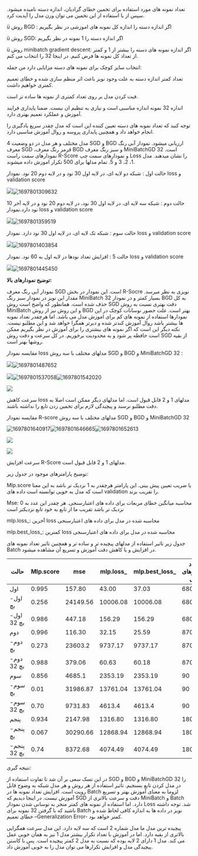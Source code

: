تعداد
نمونه های مورد استفاده برای تخمین خطای گرادیان، اندازه دسته نامیده میشود. سپس
از با استفاده از این تخمین می توان وزن مدل را آپدیت کرد.

ü     روش BGD : اگر اندازه دسته را اندازه کل نمونه های اموزشی در نظر بگیریم

ü     روش SGD: اگر اندازه دسته را 1 نمونه در نظر بگیریم

ü     روش minibatch gradient descent: اگر اندازه نمونه های دسته را
بیشتر از 1 و کمتر از تعداد کل نمونه ها فرض کنیم. در اینجا 32 را
انتخاب می کنم.

انتخاب
سایز کوچک برای نمونه های دسته مزایایی دارد من جمله:

تعداد کمتر اندازه دسته به
علت وجود نویز باعث اثر منظم سازی شده و خطای تعمیم کمتری خواهیم داشت.

فیت کردن مدل بر روی تعداد
کمتری از نمونه ها ساده تر است.

اندازه 32 نمونه اندازه
مناسبی است و نیازی به تنظیم ان نیست. ضمنا پایداری فرایند آموزش و عملکرد تعمیم
بهتری دارد.

توجه
کنید که تعداد نمونه های دسته تعیین کننده این است که مدل چقدر سریع یادگیری را
انجام خواهد داد و همچنین پایداری پروسه و روال آموزش مناسبی دارد.

4 مدل مختلف و هر مدل در دو وضعیت SGD و BGD ارزیابی
میشود. نمودار آبی رنگ معرف SGD ،قرمز رنگ معرف BGD و
سبز رنگ معرف MiniBatchGD 32 است. نمودارهای سمت راست R-Score و نمودارهای
سمت چپ Loss را نشان میدهند. مدل 1، 2، 3 و 5. تمام مدلها برای 500 تکرار
اموزش داده میشوند.

حالت
اول : شبکه دو لایه ای، در لایه اول 30 نود و در لایه دوم 20 نود. نمودار loss و
validation score

![](file:///C:/Users/Reyhane/AppData/Local/Packages/oice_16_974fa576_32c1d314_ddd/AC/Temp/msohtmlclip1/01/clip_image002.jpg)![1697801309632](image/README/1697801309632.png)

حالت
دوم : شبکه سه لایه ای، در لایه اول 30 نود، در لایه دوم 20 نود و در لایه آخر 10
نود دارد.نمودار loss و validation score

![](file:///C:/Users/Reyhane/AppData/Local/Packages/oice_16_974fa576_32c1d314_ddd/AC/Temp/msohtmlclip1/01/clip_image004.jpg)![1697801359519](image/README/1697801359519.png)

حالت
سوم : شبکه تک لایه ای، در لایه اول 30 نود دارد. نمودار loss و validation
score

![](file:///C:/Users/Reyhane/AppData/Local/Packages/oice_16_974fa576_32c1d314_ddd/AC/Temp/msohtmlclip1/01/clip_image006.jpg)![1697801403854](image/README/1697801403854.png)

حالت
5 : افزایش تعداد نودها در لایه اول به 60 نود. نمودار loss و validation
score

![](file:///C:/Users/Reyhane/AppData/Local/Packages/oice_16_974fa576_32c1d314_ddd/AC/Temp/msohtmlclip1/01/clip_image008.jpg)![1697801445450](image/README/1697801445450.png)

**توضیح
نمودارهای بالا:**

نمودار
آبی رنگ معرف SGD است. این نمودار در بخش R-Socre نویزی به نظر میرسد. مقدار این
نویز در نمودار سبز رنگ MiniBatch 32 بسیار کمتر و در نمودار BGD به کل حذف شده است. همانطور که
واضح است روش SGD دقت بهتری نسبت به روش MiniBatch و این روش نیز از روش BGD بهتر
است. علت حضور نوسانات کوچک در این نمودارها استفاده از نمونه های کم برای اموزش
مدل می باشد. اما هرچقدر تعداد نمونه ها بیشتر باشد روال آموزش کندتر شده و دیرتر
همگرا خواهد شد و این مطلبو نیست. نکته دیگر این است که اگر نمونه های بیشتری را
برای آموزش در نظر بگیریم ممکن است حافظه پر شود و به محدودیت برخوریم. در کل سرعت
و دقت روش SGD از بقیه روشها بهتر است.

مقایسه
نمودار loss مدلهای مختلف با سه روش SGD و BGD و MiniBatchGD
32 :

![](file:///C:/Users/Reyhane/AppData/Local/Packages/oice_16_974fa576_32c1d314_ddd/AC/Temp/msohtmlclip1/01/clip_image010.jpg)![1697801487652](image/README/1697801487652.png)

![](file:///C:/Users/Reyhane/AppData/Local/Packages/oice_16_974fa576_32c1d314_ddd/AC/Temp/msohtmlclip1/01/clip_image012.jpg)![1697801537058](image/README/1697801537058.png)![1697801542020](image/README/1697801542020.png)

![](file:///C:/Users/Reyhane/AppData/Local/Packages/oice_16_974fa576_32c1d314_ddd/AC/Temp/msohtmlclip1/01/clip_image014.jpg)

سرعت
کاهش loss مدلهای 1 و 2 قابل قبول است. اما مدلهای دیگر ممکن است اصلا به
دقت مطلبو نرسند و پیچیدگی لازم برای تخمین زدن تابع را نداشته باشند.

مقایسه
نمودار R-score مدلهای مختلف با سه روش SGD و BGD و
MiniBatchGD 32

![1697801640917](image/README/1697801640917.png)![1697801646665](image/README/1697801646665.png)![1697801652613](image/README/1697801652613.png)

![](file:///C:/Users/Reyhane/AppData/Local/Packages/oice_16_974fa576_32c1d314_ddd/AC/Temp/msohtmlclip1/01/clip_image018.jpg)

![](file:///C:/Users/Reyhane/AppData/Local/Packages/oice_16_974fa576_32c1d314_ddd/AC/Temp/msohtmlclip1/01/clip_image020.jpg)

سرعت
افزایش R-Score مدلهای 1 و 2 قابل قبول است.

توضیح  پارامترهای موجود در جدول زیر:

Mlp.score یا ضریب تعیین پیش بینی. این پارامتر هرچقدر به 1 نزدیک تر  باشد به این معنا است که مدل به خوبی توانسته
است داده های validation را تقریب بزند.

Mse: محاسبه میانگین خطای مربعات برای داده های اعتبارسنجی. هر چقدر
این عدد به 0 نزدیک تر باشد تقریب ما از تابع به خود تابع نزدیکتر است

mlp.loss_: آخرین loss محاسبه شده در مدل برای داده های اعتبارسنجی

mlp.best_loss_: کمترین loss محاسبه شده در مدل برای داده های اعتبارسنجی

جدول
زیر تاثیر استفاده از مدلهای پیچیده تر و ساده تر و همچنین تاثیر تعداد نمونه های Batch در افزایش و یا
کاهش دقت آموزش و تسریع آن مشاهده میشود.

| حالت         | Mlp.score | mse      | mlp.loss_ | mlp.best_loss_ | تعداد پارامترهای مدل | تعداد تکرار | تعداد نودها |
| ---------------- | --------- | -------- | --------- | -------------- | -------------------------------------- | --------------------- | --------------------- |
| اول           | 0.995     | 157.80   | 43.00     | 37.03          | 680                                    | 500                   | 30,20                 |
| اول-بچ      | 0.256     | 24149.56 | 10006.08  | 10006.08       | 680                                    | 500                   | 30,20                 |
| اول-بچ 32   | 0.986     | 447.18   | 156.29    | 156.29         | 680                                    | 500                   | 30,20                 |
| دوم           | 0.996     | 116.30   | 32.15     | 25.59          | 870                                    | 500                   | 30,20,10              |
| دوم-بچ      | 0.273     | 23603.2  | 9737.17   | 9737.17        | 870                                    | 500                   | 30,20,10              |
| دوم-بچ 32   | 0.988     | 379.06   | 60.63     | 60.18          | 870                                    | 500                   | 30,20,10              |
| سوم           | 0.856     | 4685.1   | 2353.19   | 2353.19        | 90                                     | 500                   | 30                    |
| سوم-بچ      | 0.01      | 31986.87 | 13761.04  | 13761.04       | 90                                     | 500                   | 30                    |
| سوم-بچ 32   | 0.70      | 9731.83  | 4613.4    | 4613.4         | 90                                     | 500                   | 30                    |
| پنجم         | 0.934     | 2147.98  | 1316.80   | 1316.80        | 180                                    | 500                   | 60                    |
| پنجم-بچ    | 0.067     | 30290.66 | 12868.94  | 12868.94       | 180                                    | 500                   | 60                    |
| پنجم-بچ 32 | 0.74      | 8372.68  | 4074.49   | 4074.49        | 180                                    | 500                   | 60                    |

نتیجه
گیری:

در
این تسک سعی بر آن شد تا تفاوت استفاده از SGD و BGD و MiniBatchGD
32 را در مدل کردن تابع بسنجیم. تاثیر استفاده از هر روش و هر مدل
شبکه به وضوح قابل رویت است. افزایش تعداد نمونه ها در Batch لزوما به معنای
آموزش بهتر و تسریع آموزش نیست. در اینجا دیدیم که SGD دقت و سرعت
بالاتری از MiniBatch  و Batch دارد. اما
استفاده از نمونه های کمتر منجر به نوسانی شدن نمودار Loss شد. توجه داشته
باشید که با گرفتن 32 نمونه برای Batch نویز در داده ها به اندازه کافی
لحاظ شده و خطای تعمیم –Generalization Error- کمتر خواهد بود.

پیچیده
ترین مدل ما مدل شماره 2 است که سه لایه دارد. این مدل سرعت همگرایی بالاتری از
بقیه دارد. اما در آموزش با تعداد تکرار بیشتر مدل 1 نیز به همان خوبی عمل می کند.
مدل 1 دارای 2 لایه بوده که نسبت به مدل 2 کمتر پیچیده است. پس با کاستن پیچیدگی
مدل و افزایش تکرارها می توان مدل را به خوبی آموزش داد.
